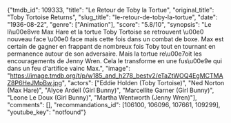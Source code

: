 {"tmdb_id": 109333, "title": "Le Retour de Toby la Tortue", "original_title": "Toby Tortoise Returns", "slug_title": "le-retour-de-toby-la-tortue", "date": "1936-08-22", "genre": ["Animation"], "score": "5.8/10", "synopsis": "Le li\u00e8vre Max Hare et la tortue Toby Tortoise se retrouvent \u00e0 nouveau face \u00e0 face mais cette fois dans un combat de boxe. Max est certain de gagner en frappant de nombreux fois Toby tout en tournant en permanence autour de son adversaire. Mais la tortue re\u00e7oit les encouragements de Jenny Wren. Cela le transforme en une fus\u00e9e qui dans un feu d'artifice vainc Max.", "image": "https://image.tmdb.org/t/p/w185_and_h278_bestv2/eTaZtWOQ4EgMCTMAZ8P6HeJMpBw.jpg", "actors": ["Eddie Holden (Toby Tortoise)", "Ned Norton (Max Hare)", "Alyce Ardell (Girl Bunny)", "Marcellite Garner (Girl Bunny)", "Leone Le Doux (Girl Bunny)", "Martha Wentworth (Jenny Wren)"], "comments": [], "recommandations_id": [106100, 106096, 107661, 109299], "youtube_key": "notfound"}